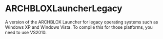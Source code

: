 # ARCHBLOXLauncherLegacy
A version of the ARCHBLOX Launcher for legacy operating systems such as Windows XP and Windows Vista. To compile this for those platforms, you need to use VS2010.
